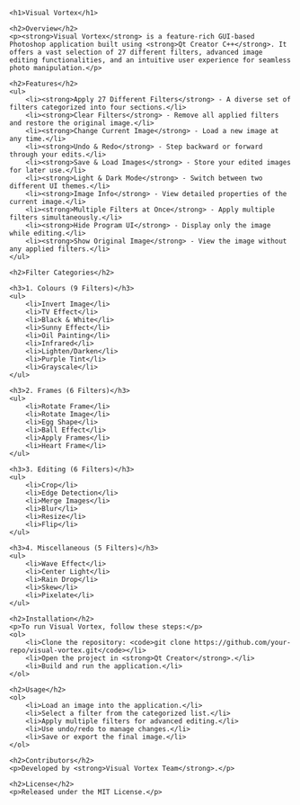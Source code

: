     <h1>Visual Vortex</h1>
    
    <h2>Overview</h2>
    <p><strong>Visual Vortex</strong> is a feature-rich GUI-based Photoshop application built using <strong>Qt Creator C++</strong>. It offers a vast selection of 27 different filters, advanced image editing functionalities, and an intuitive user experience for seamless photo manipulation.</p>
    
    <h2>Features</h2>
    <ul>
        <li><strong>Apply 27 Different Filters</strong> - A diverse set of filters categorized into four sections.</li>
        <li><strong>Clear Filters</strong> - Remove all applied filters and restore the original image.</li>
        <li><strong>Change Current Image</strong> - Load a new image at any time.</li>
        <li><strong>Undo & Redo</strong> - Step backward or forward through your edits.</li>
        <li><strong>Save & Load Images</strong> - Store your edited images for later use.</li>
        <li><strong>Light & Dark Mode</strong> - Switch between two different UI themes.</li>
        <li><strong>Image Info</strong> - View detailed properties of the current image.</li>
        <li><strong>Multiple Filters at Once</strong> - Apply multiple filters simultaneously.</li>
        <li><strong>Hide Program UI</strong> - Display only the image while editing.</li>
        <li><strong>Show Original Image</strong> - View the image without any applied filters.</li>
    </ul>
    
    <h2>Filter Categories</h2>
    
    <h3>1. Colours (9 Filters)</h3>
    <ul>
        <li>Invert Image</li>
        <li>TV Effect</li>
        <li>Black & White</li>
        <li>Sunny Effect</li>
        <li>Oil Painting</li>
        <li>Infrared</li>
        <li>Lighten/Darken</li>
        <li>Purple Tint</li>
        <li>Grayscale</li>
    </ul>
    
    <h3>2. Frames (6 Filters)</h3>
    <ul>
        <li>Rotate Frame</li>
        <li>Rotate Image</li>
        <li>Egg Shape</li>
        <li>Ball Effect</li>
        <li>Apply Frames</li>
        <li>Heart Frame</li>
    </ul>
    
    <h3>3. Editing (6 Filters)</h3>
    <ul>
        <li>Crop</li>
        <li>Edge Detection</li>
        <li>Merge Images</li>
        <li>Blur</li>
        <li>Resize</li>
        <li>Flip</li>
    </ul>
    
    <h3>4. Miscellaneous (5 Filters)</h3>
    <ul>
        <li>Wave Effect</li>
        <li>Center Light</li>
        <li>Rain Drop</li>
        <li>Skew</li>
        <li>Pixelate</li>
    </ul>
    
    <h2>Installation</h2>
    <p>To run Visual Vortex, follow these steps:</p>
    <ol>
        <li>Clone the repository: <code>git clone https://github.com/your-repo/visual-vortex.git</code></li>
        <li>Open the project in <strong>Qt Creator</strong>.</li>
        <li>Build and run the application.</li>
    </ol>
    
    <h2>Usage</h2>
    <ol>
        <li>Load an image into the application.</li>
        <li>Select a filter from the categorized list.</li>
        <li>Apply multiple filters for advanced editing.</li>
        <li>Use undo/redo to manage changes.</li>
        <li>Save or export the final image.</li>
    </ol>
    
    <h2>Contributors</h2>
    <p>Developed by <strong>Visual Vortex Team</strong>.</p>
    
    <h2>License</h2>
    <p>Released under the MIT License.</p>

